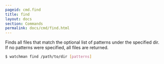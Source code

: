 ```yaml
---
pageid: cmd.find
title: find
layout: docs
section: Commands
permalink: docs/cmd/find.html
---
```


Finds all files that match the optional list of patterns under the
specified dir.  If no patterns were specified, all files are returned.

```bash
$ watchman find /path/to/dir [patterns]
```
